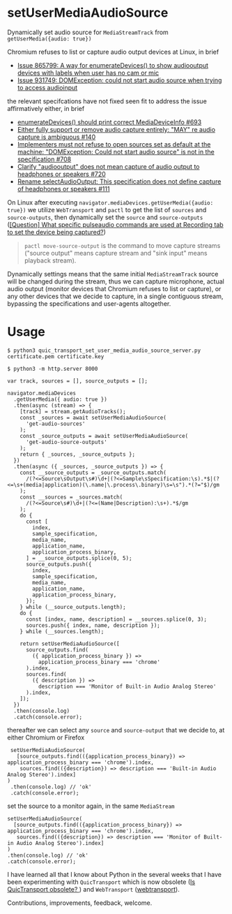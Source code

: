 # setUserMediaAudioSource
Dynamically set audio source for `MediaStreamTrack` from `getUserMedia({audio: true})`

Chromium refuses to list or capture audio output devices at Linux, in brief 

- [Issue 865799: A way for enumerateDevices() to show audiooutput devices with labels when user has no cam or mic](https://bugs.chromium.org/p/chromium/issues/detail?id=865799) 
- [Issue 931749: DOMException: could not start audio source when trying to access audioinput](https://bugs.chromium.org/p/chromium/issues/detail?id=931749)

the relevant specifcations have not fixed seen fit to address the issue affirmatively either, in brief

- [enumerateDevices() should print correct MediaDeviceInfo #693](https://github.com/w3c/mediacapture-main/issues/693)
- [Either fully support or remove audio capture entirely: "MAY" re audio capture is ambiguous #140](https://github.com/w3c/mediacapture-screen-share/issues/140)
- [Implementers must not refuse to open sources set as default at the machine: "DOMException: Could not start audio source" is not in the specification #708](https://github.com/w3c/mediacapture-main/issues/708)
- [Clarify "audiooutput" does not mean capture of audio output to headphones or speakers #720](https://github.com/w3c/mediacapture-main/issues/720)
- [Rename selectAudioOutput: This specification does not define capture of headphones or speakers #111](https://github.com/w3c/mediacapture-output/issues/111)

On Linux after executing `navigator.mediaDevices.getUserMedia({audio: true})` we utilize `WebTransport` and `pactl` to get the list of `sources` and `source-outputs`, then dynamically set the `source` and `source-outputs` ([[Question] What specific pulseaudio commands are used at Recording tab to set the device being captured?](https://gitlab.freedesktop.org/pulseaudio/pavucontrol/-/issues/91#note_590795))

> `pactl move-source-output` is the command to move capture streams ("source output" means capture stream and "sink input" means playback stream).

Dynamically settings means that the same initial `MediaStreamTrack` source will be changed during the stream, thus we can capture microphone, actual audio output (monitor devices that Chromium refuses to list or capture), or any other devices that we decide to capture, in a single contiguous stream, bypassing the specifications and user-agents altogether.

# Usage

```
$ python3 quic_transport_set_user_media_audio_source_server.py certificate.pem certificate.key
```

```
$ python3 -m http.server 8000
```


```
var track, sources = [], source_outputs = [];

navigator.mediaDevices
  .getUserMedia({ audio: true })
  .then(async (stream) => {
    [track] = stream.getAudioTracks();
    const _sources = await setUserMediaAudioSource(
      'get-audio-sources'
    );
    const _source_outputs = await setUserMediaAudioSource(
      'get-audio-source-outputs'
    );
    return { _sources, _source_outputs };
  })
  .then(async ({ _sources, _source_outputs }) => {
    const __source_outputs = _source_outputs.match(
      /(?<=Source\sOutput\s#)\d+|(?<=Sample\sSpecification:\s).*$|(?<=\s+(media|application)(\.name|\.process\.binary)\s=\s").*(?="$)/gm
    );
    const __sources = _sources.match(
      /(?<=Source\s#)\d+|(?<=(Name|Description):\s+).*$/gm
    );
    do {
      const [
        index,
        sample_specification,
        media_name,
        application_name,
        application_process_binary,
      ] = __source_outputs.splice(0, 5);
      source_outputs.push({
        index,
        sample_specification,
        media_name,
        application_name,
        application_process_binary,
      });
    } while (__source_outputs.length);
    do {
      const [index, name, description] = __sources.splice(0, 3);
      sources.push({ index, name, description });
    } while (__sources.length);

    return setUserMediaAudioSource([
      source_outputs.find(
        ({ application_process_binary }) =>
          application_process_binary === 'chrome'
      ).index,
      sources.find(
        ({ description }) =>
          description === 'Monitor of Built-in Audio Analog Stereo'
      ).index,
    ]);
  })
  .then(console.log)
  .catch(console.error);
  ```
  
  thereafter we can select any `source` and `source-output` that we decide to, at either Chromium or Firefox
  
 ```
  setUserMediaAudioSource(
    [source_outputs.find(({application_process_binary}) => application_process_binary === 'chrome').index, 
     sources.find(({description}) => description === 'Built-in Audio Analog Stereo').index]
 )
  .then(console.log) // 'ok'
  .catch(console.error);
 ```
 
 set the source to a monitor again, in the same `MediaStream`
 
  ```
  setUserMediaAudioSource(
    [source_outputs.find(({application_process_binary}) => application_process_binary === 'chrome').index, 
     sources.find(({description}) => description === 'Monitor of Built-in Audio Analog Stereo').index]
 )
  .then(console.log) // 'ok'
  .catch(console.error);
 ```

I have learned all that I know about Python in the several weeks that I have been experimenting with `QuicTransport` which is now obsolete ([Is QuicTransport obsolete?
](https://groups.google.com/a/chromium.org/g/web-transport-dev/c/PpQokbD6SbA/m/NImdr-9jBwAJ?pli=1)) and `WebTransport` ([webtransport](https://github.com/guest271314/samples-1/tree/gh-pages/webtransport)).

Contributions, improvements, feedback, welcome. 
